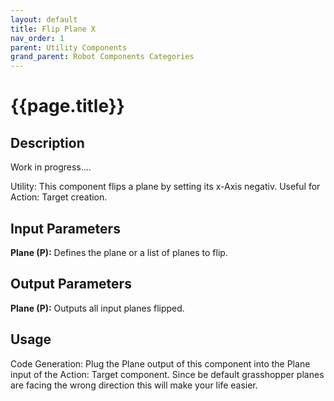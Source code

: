```yaml
---
layout: default
title: Flip Plane X
nav_order: 1
parent: Utility Components
grand_parent: Robot Components Categories
---
```


# **{{page.title}}**

## **Description**

Work in progress....

Utility: This component flips a plane by setting its x-Axis negativ. Useful for Action: Target creation.

## **Input Parameters**

**Plane (P):** Defines the plane or a list of planes to flip.

## **Output Parameters**

**Plane (P):** Outputs all input planes flipped.

## **Usage**

Code Generation: Plug the Plane output of this component into the Plane input of the Action: Target component. Since be default grasshopper planes are facing the wrong direction this will make your life easier.
